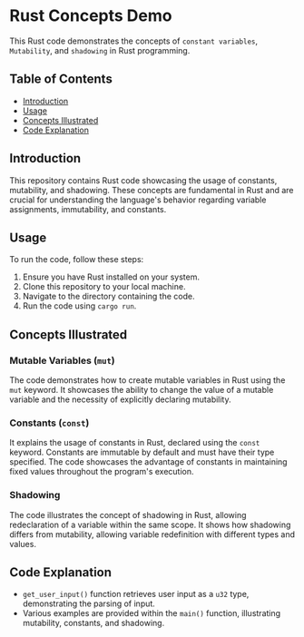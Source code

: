 # Rust Concepts Demo

This Rust code demonstrates the concepts of `constant variables`, `Mutability`, and `shadowing` in Rust programming.

## Table of Contents

- [Introduction](#introduction)
- [Usage](#usage)
- [Concepts Illustrated](#concepts-illustrated)
- [Code Explanation](#code-explanation)

## Introduction

This repository contains Rust code showcasing the usage of constants, mutability, and shadowing. These concepts are fundamental in Rust and are crucial for understanding the language's behavior regarding variable assignments, immutability, and constants.

## Usage

To run the code, follow these steps:

1. Ensure you have Rust installed on your system.
2. Clone this repository to your local machine.
3. Navigate to the directory containing the code.
4. Run the code using `cargo run`.

## Concepts Illustrated

### Mutable Variables (`mut`)

The code demonstrates how to create mutable variables in Rust using the `mut` keyword. It showcases the ability to change the value of a mutable variable and the necessity of explicitly declaring mutability.

### Constants (`const`)

It explains the usage of constants in Rust, declared using the `const` keyword. Constants are immutable by default and must have their type specified. The code showcases the advantage of constants in maintaining fixed values throughout the program's execution.

### Shadowing

The code illustrates the concept of shadowing in Rust, allowing redeclaration of a variable within the same scope. It shows how shadowing differs from mutability, allowing variable redefinition with different types and values.

## Code Explanation

- `get_user_input()` function retrieves user input as a `u32` type, demonstrating the parsing of input.
- Various examples are provided within the `main()` function, illustrating mutability, constants, and shadowing.

